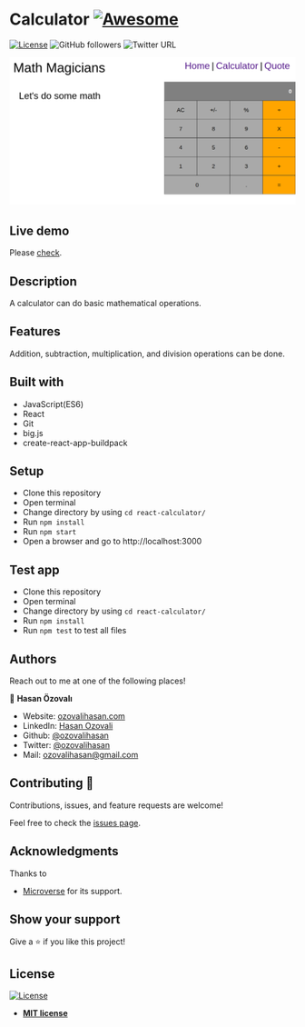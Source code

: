 # Calculator [![Awesome](https://cdn.rawgit.com/sindresorhus/awesome/d7305f38d29fed78fa85652e3a63e154dd8e8829/media/badge.svg)](https://github.com/ozovalihasan/react-calculator)

[![License](https://img.shields.io/badge/License-MIT-green.svg)]()
![GitHub followers](https://img.shields.io/github/followers/ozovalihasan?label=ozovalihasan&style=social)
![Twitter URL](https://img.shields.io/twitter/follow/ozovalihasan?label=Follow&style=social)

![project-screenshot](./assets/project-screenshot.png)

## Live demo

Please [check](https://calculator.ozovalihasan.com/).

## Description

A calculator can do basic mathematical operations.

## Features

Addition, subtraction, multiplication, and division operations can be done.

## Built with

- JavaScript(ES6)
- React
- Git
- big.js
- create-react-app-buildpack

## Setup

- Clone this repository
- Open terminal
- Change directory by using `cd react-calculator/`
- Run `npm install`
- Run `npm start`
- Open a browser and go to http://localhost:3000

## Test app

- Clone this repository
- Open terminal
- Change directory by using `cd react-calculator/`
- Run `npm install`
- Run `npm test` to test all files

## Authors

Reach out to me at one of the following places!

👤 **Hasan Özovalı**

- Website: [ozovalihasan.com](ozovalihasan.com)
- LinkedIn: [Hasan Ozovali](https://www.linkedin.com/in/hasan-ozovali/)
- Github: [@ozovalihasan](https://github.com/ozovalihasan)
- Twitter: [@ozovalihasan](https://twitter.com/ozovalihasan)
- Mail: [ozovalihasan@gmail.com](ozovalihasan@gmail.com)

## Contributing 🤝

Contributions, issues, and feature requests are welcome!

Feel free to check the [issues page](https://github.com/ozovalihasan/react-calculator/issues).

## Acknowledgments

Thanks to

- [Microverse](http://microverse.org/) for its support.

## Show your support

Give a ⭐️ if you like this project!

## License

[![License](http://img.shields.io/:license-mit-blue.svg?style=flat-square)](http://badges.mit-license.org)

- **[MIT license](http://opensource.org/licenses/mit-license.php)**
